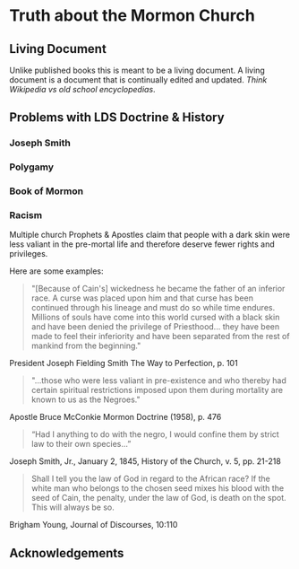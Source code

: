 # Truth about the Mormon Church

## Living Document

Unlike published books this is meant to be a living document.  A living document is a document that is continually edited and updated.  *Think Wikipedia vs old school encyclopedias*.

## Problems with LDS Doctrine & History

### Joseph Smith

### Polygamy

### Book of Mormon

### Racism

Multiple church Prophets & Apostles claim that people with a dark skin were less valiant in the pre-mortal life and therefore deserve fewer rights and privileges.

Here are some examples:

> "[Because of Cain's] wickedness he became the father of an in­ferior race. A curse was placed upon him and that curse has been continued through his lineage and must do so while time endures. Millions of souls have come into this world cursed with a black skin and have been denied the privilege of Priesthood... they have been made to feel their inferiority and have been separated from the rest of mankind from the beginning."

President Joseph Fielding Smith The Way to Perfection, p. 101


> "...those who were less valiant in pre-existence and who there­by had certain spiritual restrictions imposed upon them during mortality are known to us as the Negroes."

Apostle Bruce McConkie Mormon Doctrine (1958), p. 476


> “Had I anything to do with the negro, I would confine them by strict law to their own species...”

Joseph Smith, Jr., January 2, 1845, History of the Church, v. 5, pp. 21-218


> Shall I tell you the law of God in regard to the African race? If the white man who belongs to the chosen seed mixes his blood with the seed of Cain, the penalty, under the law of God, is death on the spot. This will always be so.

Brigham Young, Journal of Discourses, 10:110

## Acknowledgements

